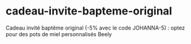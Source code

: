 # cadeau-invite-bapteme-original
Cadeau invité baptême original  (-5% avec le code JOHANNA-5) : optez pour des pots de miel personnalisés Beely
